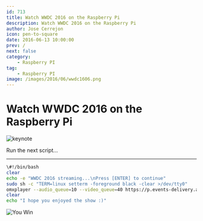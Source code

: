 ```yaml
---
id: 713
title: Watch WWDC 2016 on the Raspberry Pi
description: Watch WWDC 2016 on the Raspberry Pi
author: Jose Cerrejon
icon: pen-to-square
date: 2016-06-13 10:00:00
prev: /
next: false
category:
    - Raspberry PI
tag:
    - Raspberry PI
image: /images/2016/06/wwdc1606.png
---
```


# Watch WWDC 2016 on the Raspberry Pi

![keynote](/images/2016/06/wwdc1606.png)

Run the next script...

---

```bash
\#!/bin/bash
clear
echo -e "WWDC 2016 streaming...\nPress [ENTER] to continue"
sudo sh -c "TERM=linux setterm -foreground black -clear >/dev/tty0"
omxplayer --audio_queue=10 --video_queue=40 https://p.events-delivery.apple.com.edgesuite.net/15pijbnaefvpoijbaefvpihb06/m3u8/atv_mvp.m3u8
clear
echo "I hope you enjoyed the show :)"
```

![You Win](/images/yeah.jpg)
